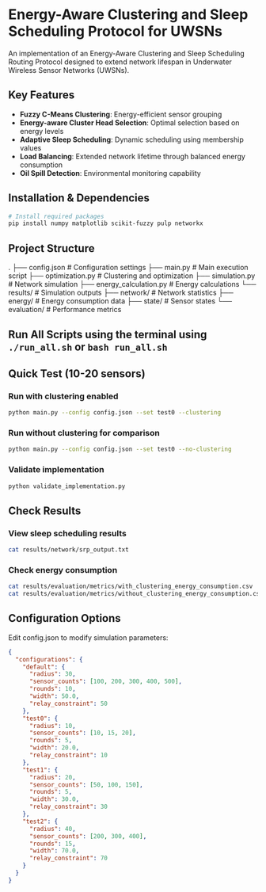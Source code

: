 # Energy-Aware Clustering and Sleep Scheduling Protocol for UWSNs

An implementation of an Energy-Aware Clustering and Sleep Scheduling Routing Protocol designed to extend network lifespan in Underwater Wireless Sensor Networks (UWSNs).

## Key Features

- **Fuzzy C-Means Clustering**: Energy-efficient sensor grouping
- **Energy-aware Cluster Head Selection**: Optimal selection based on energy levels
- **Adaptive Sleep Scheduling**: Dynamic scheduling using membership values
- **Load Balancing**: Extended network lifetime through balanced energy consumption
- **Oil Spill Detection**: Environmental monitoring capability

## Installation & Dependencies

```bash
# Install required packages
pip install numpy matplotlib scikit-fuzzy pulp networkx
```

## Project Structure
.
├── config.json            # Configuration settings
├── main.py               # Main execution script
├── optimization.py       # Clustering and optimization
├── simulation.py         # Network simulation
├── energy_calculation.py # Energy calculations
└── results/             # Simulation outputs
    ├── network/         # Network statistics
    ├── energy/          # Energy consumption data
    ├── state/          # Sensor states
    └── evaluation/      # Performance metrics

## Run All Scripts using the terminal using `./run_all.sh` or `bash run_all.sh`

## Quick Test (10-20 sensors)
### Run with clustering enabled
```bash
python main.py --config config.json --set test0 --clustering
```

### Run without clustering for comparison
```bash
python main.py --config config.json --set test0 --no-clustering
```

### Validate implementation
```bash
python validate_implementation.py
```

## Check Results
### View sleep scheduling results
```bash
cat results/network/srp_output.txt
```

### Check energy consumption
```bash
cat results/evaluation/metrics/with_clustering_energy_consumption.csv
cat results/evaluation/metrics/without_clustering_energy_consumption.csv
```

## Configuration Options
Edit config.json to modify simulation parameters:
```json
{
  "configurations": {
    "default": {
      "radius": 30,
      "sensor_counts": [100, 200, 300, 400, 500],
      "rounds": 10,
      "width": 50.0,
      "relay_constraint": 50
    },
    "test0": {
      "radius": 10,
      "sensor_counts": [10, 15, 20],  
      "rounds": 5, 
      "width": 20.0,
      "relay_constraint": 10
    },
    "test1": {
      "radius": 20,
      "sensor_counts": [50, 100, 150],
      "rounds": 5,
      "width": 30.0,
      "relay_constraint": 30
    },
    "test2": {
      "radius": 40,
      "sensor_counts": [200, 300, 400],
      "rounds": 15,
      "width": 70.0,
      "relay_constraint": 70
    }
  }
}
```

